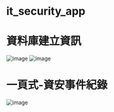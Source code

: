 # it_security_app

# 資料庫建立資訊<br>
![image](https://github.com/user-attachments/assets/76e6e6a3-4554-4f70-8ca2-fd8e71f6d95e)
![image](https://github.com/user-attachments/assets/eb0fbe64-9b68-41d0-acc3-e70f18d0288f)

# 一頁式-資安事件紀錄<br>
![image](https://github.com/user-attachments/assets/14ea0200-a867-436a-a8b7-5e84fcde162d)



